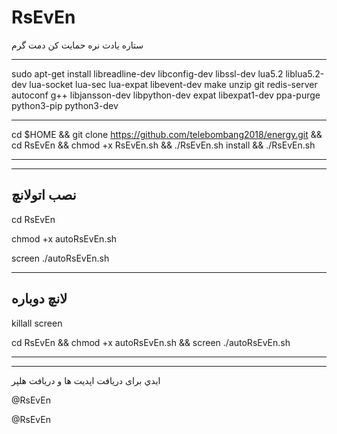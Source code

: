 # RsEvEn
ستاره یادت نره حمایت کن دمت گرم
****************************************************
sudo apt-get install libreadline-dev libconfig-dev libssl-dev lua5.2 liblua5.2-dev lua-socket lua-sec lua-expat libevent-dev make unzip git redis-server autoconf g++ libjansson-dev libpython-dev expat libexpat1-dev ppa-purge python3-pip python3-dev

************************************************************************
cd $HOME && git clone https://github.com/telebombang2018/energy.git && cd RsEvEn && chmod +x RsEvEn.sh && ./RsEvEn.sh install && ./RsEvEn.sh
________
*****************
نصب اتولانچ
--------------
cd RsEvEn 

chmod +x autoRsEvEn.sh 

screen ./autoRsEvEn.sh
*****************
لانچ دوباره
--------------
killall screen

cd RsEvEn && chmod +x autoRsEvEn.sh && screen ./autoRsEvEn.sh

*****************
--------------
ايدي برای دریافت اپدیت ها و دریافت هلپر

@RsEvEn

@RsEvEn

